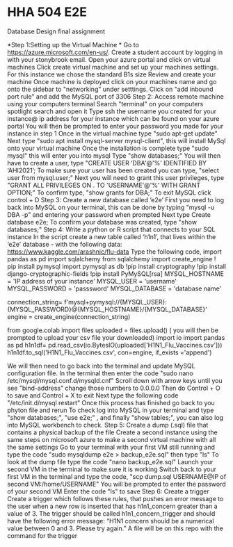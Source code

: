 # HHA 504 E2E 
 Database Design final assignment

*Step 1:Setting up the Virtual Machine *
Go to https://azure.microsoft.com/en-us/.
Create a student account by logging in with your stonybrook email.
Open your azure portal and click on virtual machines
Click create virtual machine and set up your machines settings. For this instance we chose the standard B1s size
Review and create your machine
Once machine is deployed click on your machines name and go onto the sidebar to "networking" under setttings. Click on "add inbound port rule" and add the MySQL port of 3306
Step 2: Access remote machine using your computers terminal
Search "terminal" on your computers spotlight search and open it
Type ssh the username you created for your instance@ ip address for your instance which can be found on your azure portal
You will then be prompted to enter your password you made for your instance in step 1
Once in the virtual machine type "sudo apt-get update"
Next type "sudo apt install mysql-server mysql-client", this will install MySql onto your virtual machine
Once the installation is complete type "sudo mysql" this will enter you into mysql
Type "show databases;"
You will then have to create a user, type "CREATE USER ‘DBA'@'%' IDENTIFIED BY ‘AHI2021’;
To make sure your user has been created you can type, "select user from mysql.user;"
Next you will need to grant this user privileges, type "GRANT ALL PRIVILEGES ON . TO 'USERNAME'@'%' WITH GRANT OPTION;"
To confirm type, "show grants for DBA;"
To exit MySQL click control + D
Step 3: Create a new database called ‘e2e’
First you need to log back into MySQL on your terminal, this can be done by typing "mysql -u DBA -p" and entering your password when prompted
Next type Create database e2e;
To confirm your database was created, type "show databases;"
Step 4: Write a python or R script that connects to your SQL instance
In the script create a new table called ‘h1n1’, that lives within the ‘e2e’ database - with the following data: https://www.kaggle.com/arashnic/flu-data
Type the following code, import pandas as pd import sqlalchemy from sqlalchemy import create_engine ! pip install pymysql import pymysql as db !pip install cryptography !pip install django-cryptographic-fields !pip install PyMySQL[rsa]
MYSQL_HOSTNAME = 'IP address of your instance' MYSQL_USER = 'username' MYSQL_PASSWORD = 'passsword' MYSQL_DATABASE = 'database name'

connection_string= f'mysql+pymysql://{MYSQL_USER}:{MYSQL_PASSWORD}@{MYSQL_HOSTNAME}/{MYSQL_DATABASE}' engine = create_engine(connection_string)

from google.colab import files uploaded = files.upload() ( you will then be prompted to upload your csv file your downloaded) import io import pandas as pd h1n1df= pd.read_csv(io.BytesIO(uploaded['H1N1_Flu_Vaccines.csv'])) h1n1df.to_sql('H1N1_Flu_Vaccines.csv', con=engine, if_exists ='append')

We will then need to go back into the terminal and update MySQL configuration file.
In the terminal then enter the code "sudo nano /etc/mysql/mysql.conf.d/mysqld.cnf"
Scroll down with arrow keys until you see "bind-address" change those numbers to 0.0.0.0
Then do Control + O to save and Control + X to exit
Next type the following code "/etc/init.d/mysql restart"
Once this process has finished go back to you phyton file and rerun
To check log into MySQL in your terminal and type "show databases;", "use e2e;" , and finally "show tables;", you can also log into MySQL workbench to check.
Step 5: Create a dump (.sql) file that contains a physical backup of the file
Create a second instance using the same steps on microsoft azure to make a second virtual machine with all the same settings
Go to your terminal with your first VM still running and type the code "sudo mysqldump e2e > backup_e2e.sql" then type "ls"
To look at the dump file type the code "nano backup_e2e.sql"
Launch your second VM in the terminal to make sure it is working
Switch back to your first VM in the terminal and type the code, "scp dump.sql USERNAME@IP of second VM:/home/USERNAME"
You will be prompted to enter the password of your second VM
Enter the code "ls" to save
Step 6: Create a trigger
Create a trigger which follows these rules, that pushes an error message to the user when a new row is inserted that has h1n1_concern greater than a value of 3. The trigger should be called h1n1_concern_trigger and should have the following error message: “H1N1 concern should be a numerical value between 0 and 3. Please try again.”
A file will be on this repo with the command for the trigger
